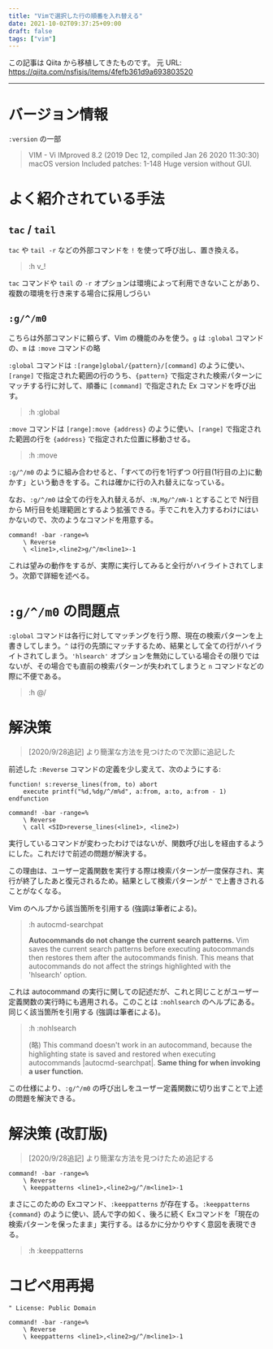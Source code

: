 ```yaml
---
title: "Vimで選択した行の順番を入れ替える"
date: 2021-10-02T09:37:25+09:00
draft: false
tags: ["vim"]
---
```


この記事は Qiita から移植してきたものです。
元 URL: https://qiita.com/nsfisis/items/4fefb361d9a693803520


-----------------------------------



# バージョン情報

`:version` の一部

> VIM - Vi IMproved 8.2 (2019 Dec 12, compiled Jan 26 2020 11:30:30)
> macOS version
> Included patches: 1-148
> Huge version without GUI.



# よく紹介されている手法

## `tac` / `tail`

`tac` や `tail -r` などの外部コマンドを `!` を使って呼び出し、置き換える。

> :h v_!

`tac` コマンドや `tail` の `-r` オプションは環境によって利用できないことがあり、複数の環境を行き来する場合に採用しづらい




## `:g/^/m0`

こちらは外部コマンドに頼らず、Vim の機能のみを使う。`g` は `:global` コマンドの、`m` は `:move` コマンドの略

`:global` コマンドは `:[range]global/{pattern}/[command]` のように使い、`[range]` で指定された範囲の行のうち、`{pattern}` で指定された検索パターンにマッチする行に対して、順番に `[command]` で指定された Ex コマンドを呼び出す。

> :h :global

`:move` コマンドは `[range]:move {address}` のように使い、`[range]` で指定された範囲の行を `{address}` で指定された位置に移動させる。

> :h :move

`:g/^/m0` のように組み合わせると、「すべての行を1行ずつ 0行目(1行目の上)に動かす」という動きをする。これは確かに行の入れ替えになっている。

なお、`:g/^/m0` は全ての行を入れ替えるが、`:N,Mg/^/mN-1` とすることで N行目から M行目を処理範囲とするよう拡張できる。手でこれを入力するわけにはいかないので、次のようなコマンドを用意する。

```vim
command! -bar -range=%
    \ Reverse
    \ <line1>,<line2>g/^/m<line1>-1
```

これは望みの動作をするが、実際に実行してみると全行がハイライトされてしまう。次節で詳細を述べる。



# `:g/^/m0` の問題点

`:global` コマンドは各行に対してマッチングを行う際、現在の検索パターンを上書きしてしまう。`^` は行の先頭にマッチするため、結果として全ての行がハイライトされてしまう。`'hlsearch'` オプションを無効にしている場合その限りではないが、その場合でも直前の検索パターンが失われてしまうと `n` コマンドなどの際に不便である。

> :h @/



# 解決策

> [2020/9/28追記]
> より簡潔な方法を見つけたので次節に追記した

前述した `:Reverse` コマンドの定義を少し変えて、次のようにする:

```vim
function! s:reverse_lines(from, to) abort
    execute printf("%d,%dg/^/m%d", a:from, a:to, a:from - 1)
endfunction

command! -bar -range=%
    \ Reverse
    \ call <SID>reverse_lines(<line1>, <line2>)
```

実行しているコマンドが変わったわけではないが、関数呼び出しを経由するようにした。これだけで前述の問題が解決する。

この理由は、ユーザー定義関数を実行する際は検索パターンが一度保存され、実行が終了したあと復元されるため。結果として検索パターンが `^` で上書きされることがなくなる。

Vim のヘルプから該当箇所を引用する (強調は筆者による)。

> :h autocmd-searchpat
>
> **Autocommands do not change the current search patterns.**  Vim saves the current
> search patterns before executing autocommands then restores them after the
> autocommands finish.  This means that autocommands do not affect the strings
> highlighted with the 'hlsearch' option.

これは autocommand の実行に関しての記述だが、これと同じことがユーザー定義関数の実行時にも適用される。このことは `:nohlsearch` のヘルプにある。同じく該当箇所を引用する (強調は筆者による)。

> :h :nohlsearch
>
> (略) This command doesn't work in an autocommand, because
> the highlighting state is saved and restored when
> executing autocommands |autocmd-searchpat|.
> **Same thing for when invoking a user function.**

この仕様により、`:g/^/m0` の呼び出しをユーザー定義関数に切り出すことで上述の問題を解決できる。


# 解決策 (改訂版)

> [2020/9/28追記]
> より簡潔な方法を見つけたため追記する

```vim
command! -bar -range=%
    \ Reverse
    \ keeppatterns <line1>,<line2>g/^/m<line1>-1
```

まさにこのための Exコマンド、`:keeppatterns` が存在する。`:keeppatterns {command}` のように使い、読んで字の如く、後ろに続く Exコマンドを「現在の検索パターンを保ったまま」実行する。はるかに分かりやすく意図を表現できる。

> :h :keeppatterns


# コピペ用再掲


```vim
" License: Public Domain

command! -bar -range=%
    \ Reverse
    \ keeppatterns <line1>,<line2>g/^/m<line1>-1
```

